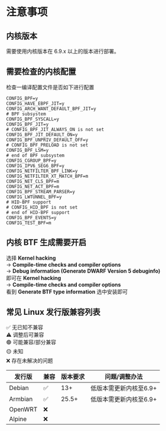 
# 注意事项

## 内核版本
需要使用内核版本在 6.9.x 以上的版本进行部署。

## 需要检查的内核配置
检查一编译配置文件是否如下进行配置
```text
CONFIG_BPF=y
CONFIG_HAVE_EBPF_JIT=y
CONFIG_ARCH_WANT_DEFAULT_BPF_JIT=y
# BPF subsystem
CONFIG_BPF_SYSCALL=y
CONFIG_BPF_JIT=y
# CONFIG_BPF_JIT_ALWAYS_ON is not set
CONFIG_BPF_JIT_DEFAULT_ON=y
CONFIG_BPF_UNPRIV_DEFAULT_OFF=y
# CONFIG_BPF_PRELOAD is not set
CONFIG_BPF_LSM=y
# end of BPF subsystem
CONFIG_CGROUP_BPF=y
CONFIG_IPV6_SEG6_BPF=y
CONFIG_NETFILTER_BPF_LINK=y
CONFIG_NETFILTER_XT_MATCH_BPF=m
CONFIG_NET_CLS_BPF=m
CONFIG_NET_ACT_BPF=m
CONFIG_BPF_STREAM_PARSER=y
CONFIG_LWTUNNEL_BPF=y
# HID-BPF support
# CONFIG_HID_BPF is not set
# end of HID-BPF support
CONFIG_BPF_EVENTS=y
CONFIG_TEST_BPF=m
```


## 内核 BTF 生成需要开启
选择
**Kernel hacking**   
  -> **Compile-time checks and compiler options**   
    -> **Debug information (Generate DWARF Version 5 debuginfo)**  
即可在 
**Kernel hacking**   
  -> **Compile-time checks and compiler options**  
看到 **Generate BTF type information**
选中安装即可



## 常见 Linux 发行版兼容列表

✅ 无已知不兼容  
⚠️ 调整后可兼容  
🟢 可能兼容/部分兼容  
🟡 未知  
❌ 存在未解决的问题  

| 发行版 | 兼容 | 版本要求 | 问题/调整办法 |  
|---|---|---|---|  
| Debian  | ✅ | 13+ | 低版本需更新内核至6.9+ |  
| Armbian | ✅ | 25.5+ | 低版本需更新内核至6.9+ |  
| OpenWRT | ❌ |  |  |  
| Alpine | ❌ |  |  |  
